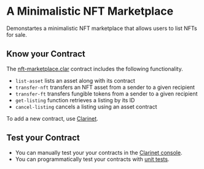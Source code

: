 # A Minimalistic NFT Marketplace

Demonstartes a minimalistic NFT marketplace that allows users to list NFTs for sale.

## Know your Contract

The [nft-marketplace.clar](/examples/nft-marketplace/contracts/nft-marketplace.clar) contract includes the following functionality.

+ `list-asset` lists an asset along with its contract
+ `transfer-nft` transfers an NFT asset from a sender to a given recipient
+ `transfer-ft` transfers fungible tokens from a sender to a given recipient
+ `get-listing` function retrieves a listing by its ID
+ `cancel-listing` cancels a listing using an asset contract

To add a new contract, use [Clarinet](https://docs.hiro.so/stacks/clarinet).

## Test your Contract

+ You can manually test your your contracts in the [Clarinet console](https://docs.hiro.so/clarinet/how-to-guides/how-to-test-contract#load-contracts-in-a-console).
+ You can programmatically test your contracts with [unit tests](https://docs.hiro.so/clarinet/how-to-guides/how-to-test-contract).
